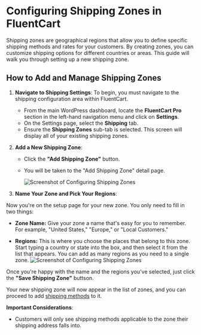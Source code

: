 # Configuring Shipping Zones in FluentCart

Shipping zones are geographical regions that allow you to define specific shipping methods and rates for your customers. By creating zones, you can customize shipping options for different countries or areas. This guide will walk you through setting up a new shipping zone.

## How to Add and Manage Shipping Zones

1.  **Navigate to Shipping Settings**:
    To begin, you must navigate to the shipping configuration area within FluentCart.

    * From the main WordPress dashboard, locate the **FluentCart Pro** section in the left-hand navigation menu and click on **Settings**.
    * On the Settings page, select the **Shipping** tab.
    * Ensure the **Shipping Zones** sub-tab is selected. This screen will display all of your existing shipping zones.


2.  **Add a New Shipping Zone**:
    * Click the **"Add Shipping Zone"** button.
    * You will be taken to the "Add Shipping Zone" detail page.

        ![Screenshot of Configuring Shipping Zones](/images/shipping/Configuring-Shipping-Zones/FluentCart-Shipping-Category-1.png)


3. **Name Your Zone and Pick Your Regions**:

Now you're on the setup page for your new zone. You only need to fill in two things:

* **Zone Name:** Give your zone a name that's easy for you to remember. For example, "United States," "Europe," or "Local Customers."

* **Regions:** This is where you choose the places that belong to this zone. Start typing a country or state into the box, and then select it from the list that appears. You can add as many regions as you need to a single zone.
       ![Screenshot of Configuring Shipping Zones](/images/shipping/Configuring-Shipping-Zones/FluentCart-Shipping-Category-2.png)



Once you're happy with the name and the regions you've selected, just click the **"Save Shipping Zone"** buttson.

Your new shipping zone will now appear in the list of zones, and you can proceed to add [shipping methods](/guide/shipping/setting-up-shipping-methods.md) to it.

**Important Considerations**:
* Customers will only see shipping methods applicable to the zone their shipping address falls into.
<!-- * FluentCart processes zones from top to bottom (most specific to least specific). If a customer's address matches multiple zones, the most specific one will apply. -->
